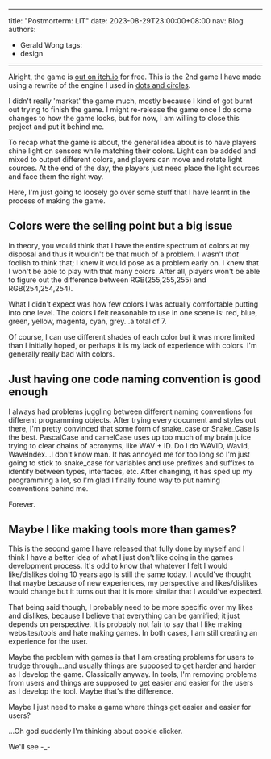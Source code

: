 
---
title: "Postmorterm: LIT"
date: 2023-08-29T23:00:00+08:00
nav: Blog
authors:
  - Gerald Wong
tags:
  - design
---

Alright, the game is [out on itch.io](https://momolabo.itch.io/lit) for free. 
This is the 2nd game I have made using a rewrite of the engine I used in [dots and circles](https://momolabo.itch.io/dots_and_circles).

<!--more-->

I didn't really 'market' the game much, mostly because I kind of got burnt out trying to finish the game. 
I might re-release the game once I do some changes to how the game looks, but for now, I am willing to close this project and put it behind me.

To recap what the game is about, the general idea about  is to have players shine light on sensors while matching their colors.
Light can be added and mixed to output different colors, and players can move and rotate light sources. 
At the end of the day, the players just need place the light sources and face them the right way.

Here, I'm just going to loosely go over some stuff that I have learnt in the process of making the game.

## Colors were the selling point but a big issue

In theory, you would think that I have the entire spectrum of colors at my disposal and thus it wouldn't be that much of a problem. 
I wasn't *that* foolish to think that; I knew it would pose as a problem early on.
I knew that I won't be able to play with that many colors. 
After all, players won't be able to figure out the difference between RGB(255,255,255) and RGB(254,254,254). 

What I didn't expect was how few colors I was actually comfortable putting into one level.
The colors I felt reasonable to use in one scene is: red, blue, green, yellow, magenta, cyan, grey...a total of 7. 

Of course, I can use different shades of each color but it was more limited than I initially hoped, or perhaps it is my lack of experience with colors. 
I'm generally really bad with colors.

## Just having one code naming convention is good enough 

I always had problems juggling between different naming conventions for different programming objects.
After trying every document and styles out there, I'm pretty convinced that some form of snake_case or Snake_Case is the best.
PascalCase and camelCase uses up too much of my brain juice trying to clear chains of acronyms, like WAV + ID. 
Do I do WAVID, WavId, WaveIndex...I don't know man. 
It has annoyed me for too long so I'm just going to stick to snake_case for variables and use prefixes and suffixes to identify between types, interfaces, etc. 
After changing, it has sped up my programming a lot, so I'm glad I finally found way to put naming conventions behind me.

Forever.

## Maybe I like making tools more than games?

This is the second game I have released that fully done by myself and I think I have a better idea of what I just don't like doing in the games development process.
It's odd to know that whatever I felt I would like/dislikes doing 10 years ago is still the same today. 
I would've thought that maybe because of new experiences, my perspective and likes/dislikes would change but it turns out that it is more similar that I would've expected.

That being said though, I probably need to be more specific over my likes and dislikes, because I believe that everything can be gamified; it just depends on perspective.
It is probably not fair to say that I like making websites/tools and hate making games. 
In both cases, I am still creating an experience for the user.

Maybe the problem with games is that I am creating problems for users to trudge through...and usually things are supposed to get harder and harder as I develop the game. Classically anyway.
In tools, I'm removing problems from users and things are supposed to get easier and easier for the users as I develop the tool. 
Maybe that's the difference.

Maybe I just need to make a game where things get easier and easier for users?

...Oh god suddenly I'm thinking about cookie clicker.

We'll see -_-









